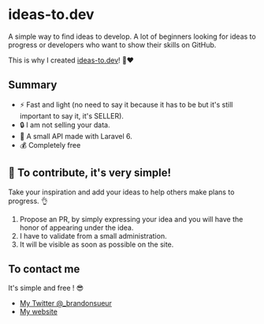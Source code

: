# ideas-to.dev

A simple way to find ideas to develop. A lot of beginners looking for ideas to progress or developers who want to show their skills on GitHub.

This is why I created [ideas-to.dev](https://ideas-to.dev)! 🚀❤️

## Summary

- ⚡️ Fast and light (no need to say it because it has to be but it's still important to say it, it's SELLER).
- 🔒 I am not selling your data.
- 🚀 A small API made with Laravel 6.
- 💰 Completely free 

## 🤝 To contribute, it's very simple!

Take your inspiration and add your ideas to help others make plans to progress. 👌

1. Propose an PR, by simply expressing your idea and you will have the honor of appearing under the idea.
2. I have to validate from a small administration.
3. It will be visible as soon as possible on the site.

## To contact me
It's simple and free ! 😎

- [My Twitter @_brandonsueur](https://twitter.com/_brandonsueur)
- [My website](https://brandonsueur.fr)
